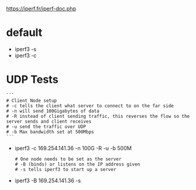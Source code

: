  https://iperf.fr/iperf-doc.php

 # default 
 - iperf3 -s
 - iperf3 -c <IP address of server>

 # UDP Tests
    ```
    # Client Node setup
    # -c tells the client what server to connect to on the far side
    # -n will send 100Gigabytes of data
    # -R instead of client sending traffic, this reverses the flow so the server sends and client receives
    # -u send the traffic over UDP
    # -b Max bandwidth set at 500Mbps
    ```
- iperf3 -c 169.254.141.36 -n 100G -R -u -b 500M
    ```
    # One node needs to be set as the server
    # -B (binds) or listens on the IP address given
    # -s tells iperf3 to start up a server
    ```
- iperf3 -B 169.254.141.36 -s